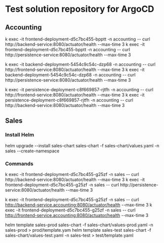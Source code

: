 # Test solution repository for ArgoCD

## Accounting
k exec -it frontend-deployment-d5c7bc455-bpptt -n accounting -- curl http://backend-service:8080/actuator/health --max-time 3
k exec -it frontend-deployment-d5c7bc455-bpptt -n accounting -- curl http://persistence-service:8080/actuator/health --max-time 3

k exec -it backend-deployment-5454c9c54c-dzp68 -n accounting -- curl http://frontend-service:8080/actuator/health --max-time 3
k exec -it backend-deployment-5454c9c54c-dzp68 -n accounting -- curl http://persistence-service:8080/actuator/health --max-time 3

k exec -it persistence-deployment-c8f669857-rjtfh -n accounting -- curl http://frontend-service:8080/actuator/health --max-time 3
k exec -it persistence-deployment-c8f669857-rjtfh -n accounting -- curl http://backend-service:8080/actuator/health --max-time 3

## Sales
### Install Helm
helm upgrade --install sales-chart  sales-chart -f sales-chart/values.yaml -n sales --create-namespace

### Commands
k exec -it frontend-deployment-d5c7bc455-g25zf -n sales -- curl http://backend-service:8080/actuator/health --max-time 3
k exec -it frontend-deployment-d5c7bc455-g25zf -n sales -- curl http://persistence-service:8080/actuator/health --max-time 3

k exec -it frontend-deployment-d5c7bc455-g25zf -n sales -- curl http://backend-service.accounting:8080/actuator/health --max-time 3
k exec -it frontend-deployment-d5c7bc455-g25zf -n sales -- curl http://frontend-service.accounting:8080/actuator/health --max-time 3


helm template sales-prod sales-chart -f sales-chart/values-prod.yaml -n sales-prod > prod/template.yam
helm template sales-test sales-chart -f sales-chart/values-test.yaml -n sales-test > test/template.yaml
